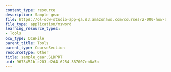 ```yaml
---
content_type: resource
description: Sample gear
file: https://ol-ocw-studio-app-qa.s3.amazonaws.com/courses/2-000-how-and-why-machines-work-spring-2002/9673451bc203d2d46254387007eb8a5b_sample_gear.SLDPRT
file_type: application/msword
learning_resource_types:
- Tools
ocw_type: OCWFile
parent_title: Tools
parent_type: CourseSection
resourcetype: Other
title: sample_gear.SLDPRT
uid: 9673451b-c203-d2d4-6254-387007eb8a5b
---
```

